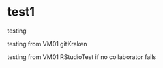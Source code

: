 # test1
testing

testing from VM01 gitKraken

testing from VM01 RStudioTest if no collaborator fails
